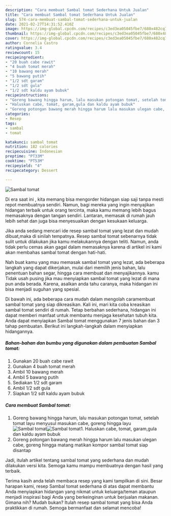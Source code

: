 ```yaml
---
description: "Cara membuat Sambal tomat Sederhana Untuk Jualan"
title: "Cara membuat Sambal tomat Sederhana Untuk Jualan"
slug: 574-cara-membuat-sambal-tomat-sederhana-untuk-jualan
date: 2021-02-27T14:31:52.410Z
image: https://img-global.cpcdn.com/recipes/c3ed3ea05045fbe7/680x482cq70/sambal-tomat-foto-resep-utama.jpg
thumbnail: https://img-global.cpcdn.com/recipes/c3ed3ea05045fbe7/680x482cq70/sambal-tomat-foto-resep-utama.jpg
cover: https://img-global.cpcdn.com/recipes/c3ed3ea05045fbe7/680x482cq70/sambal-tomat-foto-resep-utama.jpg
author: Cornelia Castro
ratingvalue: 3.4
reviewcount: 15
recipeingredient:
- "20 buah cabe rawit"
- "4 buah tomat merah"
- "10 bawang merah"
- "5 bawang putih"
- "1/2 sdt garam"
- "1/2 sdt gula"
- "1/2 sdt kaldu ayam bubuk"
recipeinstructions:
- "Goreng bawang hingga harum, lalu masukan potongan tomat, setelah tomat layu menyusul masukan cabe, goreng hingga layu"
- "Haluskan cabe, tomat, garam,gula dan kaldu ayam bubuk"
- "Goreng potongan bawang merah hingga harum lalu masukan ulegan cabe, goreng hingga matang matikan kompor sambal tomat siap disantap"
categories:
- Resep
tags:
- sambal
- tomat

katakunci: sambal tomat 
nutrition: 182 calories
recipecuisine: Indonesian
preptime: "PT33M"
cooktime: "PT53M"
recipeyield: "4"
recipecategory: Dessert

---
```



![Sambal tomat](https://img-global.cpcdn.com/recipes/c3ed3ea05045fbe7/680x482cq70/sambal-tomat-foto-resep-utama.jpg)

Di era  saat ini , kita memang bisa mengorder hidangan siap saji tanpa mesti repot membuatnya sendiri. Namun, bagi mereka yang ingin menyajikan hidangan terbaik untuk orang tercinta, maka kamu memang lebih bagus memasaknya dengan tangan sendiri. Lantaran, memasak di rumah jauh lebih sehat dan juga bisa menyesuaikan dengan kesukaan keluarga.

Jika anda sedang mencari ide resep sambal tomat yang lezat dan mudah dibuat,maka di sinilah tempatnya. Resep sambal tomat  sebenarnya tidak sulit untuk dilakukan jika kamu melakukannya dengan teliti. Namun, anda tidak perlu cemas akan gagal dalam memasaknya 
karena di artikel ini kami akan membahas sambal tomat dengan hati-hati.  



Nah buat kamu yang mau memasak sambal tomat yang lezat, ada beberapa langkah yang dapat dikerjakan, mulai dari memilih jenis bahan, lalu penentuan bahan segar, hingga cara membuat dan menyajikannya. kamu Tidak usah pusing jika mau menyiapkan sambal tomat yang lezat di mana pun anda berada. Karena, asalkan anda  tahu caranya, maka hidangan ini bisa menjadi suguhan yang spesial.

Di bawah ini, ada beberapa cara mudah dalam mengolah caramembuat sambal tomat yang siap dikreasikan. Kali ini, mari kita coba kreasikan sambal tomat sendiri di rumah. Tetap berbahan sederhana, hidangan ini dapat memberi manfaat untuk membantu menjaga kesehatan tubuh kita. Anda dapat menyiapkan Sambal tomat menggunakan 7 jenis bahan dan 3 tahap pembuatan. Berikut ini langkah-langkah dalam menyiapkan hidangannya.

<!--inarticleads1-->

##### Bahan-bahan dan bumbu yang digunakan dalam pembuatan Sambal tomat:

1. Gunakan 20 buah cabe rawit
1. Gunakan 4 buah tomat merah
1. Ambil 10 bawang merah
1. Ambil 5 bawang putih
1. Sediakan 1/2 sdt garam
1. Ambil 1/2 sdt gula
1. Siapkan 1/2 sdt kaldu ayam bubuk




<!--inarticleads2-->

##### Cara membuat Sambal tomat:

1. Goreng bawang hingga harum, lalu masukan potongan tomat, setelah tomat layu menyusul masukan cabe, goreng hingga layu
<img src="https://img-global.cpcdn.com/steps/b1be1e339c96a695/160x128cq70/sambal-tomat-langkah-memasak-1-foto.jpg" alt="Sambal tomat"><img src="https://img-global.cpcdn.com/steps/1e689fd8833e4eb2/160x128cq70/sambal-tomat-langkah-memasak-1-foto.jpg" alt="Sambal tomat">1. Haluskan cabe, tomat, garam,gula dan kaldu ayam bubuk
1. Goreng potongan bawang merah hingga harum lalu masukan ulegan cabe, goreng hingga matang matikan kompor sambal tomat siap disantap




Jadi, itulah artikel tentang  sambal tomat  yang sederhana dan mudah dilakukan versi kita. Semoga kamu mampu membuatnya dengan hasil yang terbaik. 

Terima kasih anda telah membaca resep yang kami tampilkan di sini. Besar harapan kami, resep  Sambal tomat sederhana di atas dapat membantu Anda menyiapkan hidangan yang nikmat untuk keluarga/teman ataupun menjadi inspirasi bagi Anda yang berkeinginan untuk berjualan makanan. Gimana nih? Mudah bukan? Itulah resep sambal tomat yang bisa Anda praktikkan di rumah. Semoga bermanfaat dan selamat mencoba!

